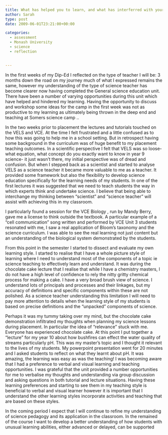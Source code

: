 ```yaml
---
title: What has helped you to learn, and what has interferred with your learning in this unit?
author: Sarah
type: post
date: 2009-06-01T23:21:00+00:00

categories:
  - assessment
  - Monash University
  - science
  - reflection
  

---
```

In the first weeks of my Dip-Ed I reflected on the type of teacher I will be:
3 months down the road on my journey much of what I expressed remains the same, however my understanding of the type of science teacher has become clearer now having completed the General science education unit.
There have been a number of varying opportunities during this unit which have helped and hindered my learning. Having the opportunity to discuss and workshop some ideas for the camp in the first week was not as productive to my learning as ultimately being thrown in the deep end and teaching at Somers science camp ..

In the two weeks prior to placement the lectures and tutorials touched on the VELS and VCE. At the time I felt frustrated and a little confused as to how this was going to help me in a school setting. But in retrospect having some background in the curriculum was of huge benefit to my placement teaching outcomes. In a scientific perspective I felt that VELS was so loose- what equation, what concept do you exactly want to know in year 9 science- it just wasn&#8217;t there, my initial perspective was of dread and confusion. But when I stepped back as a scientist and started to analyse VELS as a science teacher it became more valuable to me as a teacher. It provided some framework but also the flexibility to develop science education specifically for the learning needs of my students. In one of the first lectures it was suggested that we need to teach students the way in which experts think and undertake science. I believe that being able to interchange my thinking between &#8220;scientist&#8221; and &#8220;science teacher&#8221; will assist with achieving this in my classroom.

I particularly found a session for the VCE Biology , run by Mandy Berry, gave me a license to think outside the textbook. A particular example of a &#8220;cell communication&#8221; song written and performed by VCE Unit 3 students resonated with me, I saw a real application of Bloom&#8217;s taxonomy and the science curriculum. I was able to see the real learning not just content but an understanding of the biological system demonstrated by the students.

From this point in the semester I started to dissect and evaluate my own learning style. I started to realise that I have a whole picture style of learning where I need to understand most of the components of a topic ie science teaching to effectively learn and understand. It was during the chocolate cake lecture that I realise that while I have a chemistry masters, I do not have a high level of confidence to rely the nitty gritty chemical process for making a cake. I have a very broad brush view of science. I understand lots of principals and processes and their linkages, but my accuracy of definitions and specific components within these are not polished. As a science teacher understanding this limitation I will need to pay more attention to details when the learning style of my students is based on precise definitions and the &#8220;unpacked&#8221; components of science.

Perhaps it was my tummy taking over my mind, but the chocolate cake demonstration infiltrated my thoughts when planning my science lessons during placement. In particular the idea of &#8220;relevance&#8221; stuck with me. Everyone has experienced chocolate cake. At this point I put together a &#8220;lecture&#8221; for my year 10 about how bushfires can effect the water quality of streams particularly pH. This was my master&#8217;s topic and I thought it relevant to the lives of my students. My powerpoint presentation went for 20 minutes and I asked students to reflect on what they learnt about pH. It was amazing, the learning was easy as was the teaching! I was becoming aware that I had a preference to verbal and visual learning and teaching opportunities. I was grateful that the unit provided a number opportunities for me to verbalise my thoughts and understanding via group discussion and asking questions in both tutorial and lecture situations. Having these learning preferences and starting to see them in my teaching style is beneficial to verbal and visual learner however it is important that I understand the other learning styles incorporate activities and teaching that are based on these styles.

In the coming period I expect that I will continue to refine my understanding of science pedagogy and its application in the classroom. In the remained of the course I want to develop a better understanding of how students with unusual learning abilities, either advanced or delayed, can be supported
